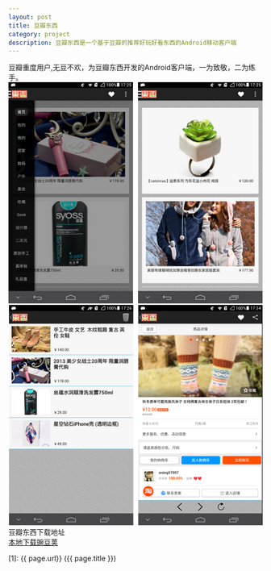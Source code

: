 ```yaml
---
layout: post
title: 豆瓣东西
category: project
description: 豆瓣东西是一个基于豆瓣的推荐好玩好看东西的Android移动客户端
---
```

豆瓣重度用户,无豆不欢，为豆瓣东西开发的Android客户端，一为致敬，二为练手。    
![describe](\images\post\project\douban_dongxi\douban_dongxi_1.png)  
![describe](\images\post\project\douban_dongxi\douban_dongxi_2.png)  
豆瓣东西下载地址  
[本地下载](http://qianzhaoyuan.com/download/douban_dongxi.apk)[豌豆荚](http://www.wandoujia.com/apps/com.joyuan.douban.dongxi)


[1]:    {{ page.url}}  ({{ page.title }})
